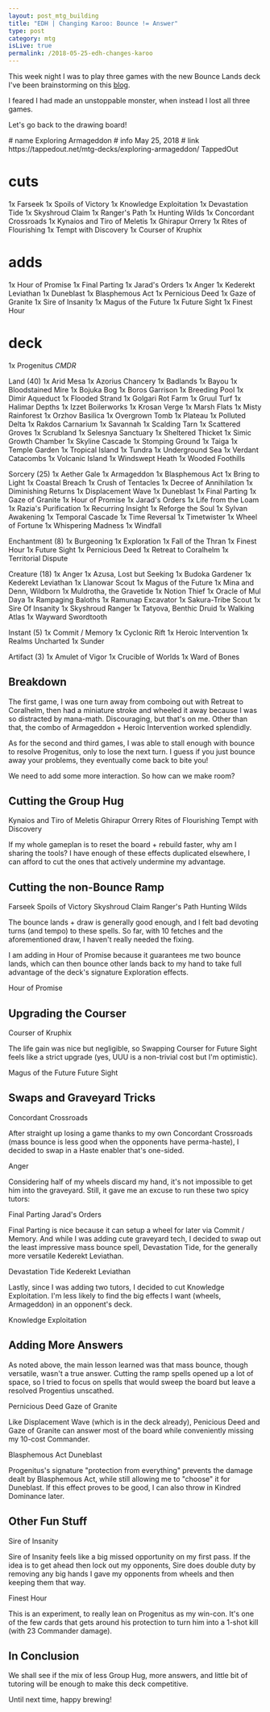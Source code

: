 ```yaml
---
layout: post_mtg_building
title: "EDH | Changing Karoo: Bounce != Answer"
type: post
category: mtg
isLive: true
permalink: /2018-05-25-edh-changes-karoo
---
```


This week night I was to play three games with the new <auto-card name="Azorius Chancery">Bounce Lands</auto-card> deck I've been brainstorming on this [blog](/2018-05-11-edh-changes-karoo).

I feared I had made an unstoppable monster, when instead I lost all three games.

Let's go back to the drawing board!

<auto-card-list preview collapse>
  # name Exploring Armageddon
  # info May 25, 2018
  # link https://tappedout.net/mtg-decks/exploring-armageddon/ TappedOut

  # cuts
  1x Farseek
  1x Spoils of Victory
  1x Knowledge Exploitation
  1x Devastation Tide
  1x Skyshroud Claim
  1x Ranger's Path
  1x Hunting Wilds
  1x Concordant Crossroads
  1x Kynaios and Tiro of Meletis
  1x Ghirapur Orrery
  1x Rites of Flourishing
  1x Tempt with Discovery
  1x Courser of Kruphix

  # adds
  1x Hour of Promise
  1x Final Parting
  1x Jarad's Orders
  1x Anger
  1x Kederekt Leviathan
  1x Duneblast
  1x Blasphemous Act
  1x Pernicious Deed
  1x Gaze of Granite
  1x Sire of Insanity
  1x Magus of the Future
  1x Future Sight
  1x Finest Hour

  # deck
  1x Progenitus *CMDR*

  Land (40)
  1x Arid Mesa
  1x Azorius Chancery
  1x Badlands
  1x Bayou
  1x Bloodstained Mire
  1x Bojuka Bog
  1x Boros Garrison
  1x Breeding Pool
  1x Dimir Aqueduct
  1x Flooded Strand
  1x Golgari Rot Farm
  1x Gruul Turf
  1x Halimar Depths
  1x Izzet Boilerworks
  1x Krosan Verge
  1x Marsh Flats
  1x Misty Rainforest
  1x Orzhov Basilica
  1x Overgrown Tomb
  1x Plateau
  1x Polluted Delta
  1x Rakdos Carnarium
  1x Savannah
  1x Scalding Tarn
  1x Scattered Groves
  1x Scrubland
  1x Selesnya Sanctuary
  1x Sheltered Thicket
  1x Simic Growth Chamber
  1x Skyline Cascade
  1x Stomping Ground
  1x Taiga
  1x Temple Garden
  1x Tropical Island
  1x Tundra
  1x Underground Sea
  1x Verdant Catacombs
  1x Volcanic Island
  1x Windswept Heath
  1x Wooded Foothills

  Sorcery (25)
  1x Aether Gale
  1x Armageddon
  1x Blasphemous Act
  1x Bring to Light
  1x Coastal Breach
  1x Crush of Tentacles
  1x Decree of Annihilation
  1x Diminishing Returns
  1x Displacement Wave
  1x Duneblast
  1x Final Parting
  1x Gaze of Granite
  1x Hour of Promise
  1x Jarad's Orders
  1x Life from the Loam
  1x Razia's Purification
  1x Recurring Insight
  1x Reforge the Soul
  1x Sylvan Awakening
  1x Temporal Cascade
  1x Time Reversal
  1x Timetwister
  1x Wheel of Fortune
  1x Whispering Madness
  1x Windfall

  Enchantment (8)
  1x Burgeoning
  1x Exploration
  1x Fall of the Thran
  1x Finest Hour
  1x Future Sight
  1x Pernicious Deed
  1x Retreat to Coralhelm
  1x Territorial Dispute

  Creature (18)
  1x Anger
  1x Azusa, Lost but Seeking
  1x Budoka Gardener
  1x Kederekt Leviathan
  1x Llanowar Scout
  1x Magus of the Future
  1x Mina and Denn, Wildborn
  1x Muldrotha, the Gravetide
  1x Notion Thief
  1x Oracle of Mul Daya
  1x Rampaging Baloths
  1x Ramunap Excavator
  1x Sakura-Tribe Scout
  1x Sire Of Insanity
  1x Skyshroud Ranger
  1x Tatyova, Benthic Druid
  1x Walking Atlas
  1x Wayward Swordtooth

  Instant (5)
  1x Commit / Memory
  1x Cyclonic Rift
  1x Heroic Intervention
  1x Realms Uncharted
  1x Sunder

  Artifact (3)
  1x Amulet of Vigor
  1x Crucible of Worlds
  1x Ward of Bones
</auto-card-list>

## Breakdown

The first game, I was one turn away from comboing out with <auto-card>Retreat to Coralhelm</auto-card>, then had a miniature stroke and wheeled it away because I was so distracted by mana-math. Discouraging, but that's on me. Other than that, the combo of <auto-card>Armageddon</auto-card> + <auto-card>Heroic Intervention</auto-card> worked splendidly.

As for the second and third games, I was able to stall enough with bounce to resolve Progenitus, only to lose the next turn. I guess if you just bounce away your problems, they eventually come back to bite you!

We need to add some more interaction. So how can we make room?

## Cutting the Group Hug

<div class="center">
  <auto-card-image>Kynaios and Tiro of Meletis</auto-card-image>
  <auto-card-image>Ghirapur Orrery</auto-card-image>
  <auto-card-image>Rites of Flourishing</auto-card-image>
  <auto-card-image>Tempt with Discovery</auto-card-image>
</div>

If my whole gameplan is to reset the board + rebuild faster, why am I sharing the tools? I have enough of these effects duplicated elsewhere, I can afford to cut the ones that actively undermine my advantage.

## Cutting the non-Bounce Ramp

<div class="center">
  <auto-card-image>Farseek</auto-card-image>
  <auto-card-image>Spoils of Victory</auto-card-image>
  <auto-card-image>Skyshroud Claim</auto-card-image>
  <auto-card-image>Ranger's Path</auto-card-image>
  <auto-card-image>Hunting Wilds</auto-card-image>
</div>

The bounce lands + draw is generally good enough, and I felt bad devoting turns (and tempo) to these spells. So far, with 10 fetches and the aforementioned draw, I haven't really needed the fixing.

I am adding in Hour of Promise because it guarantees me two bounce lands, which can then bounce other lands back to my hand to take full advantage of the deck's signature <auto-card>Exploration</auto-card> effects.

<div class="center">
  <auto-card-image>Hour of Promise</auto-card-image>
</div>

## Upgrading the Courser

<div class="center">
  <auto-card-image>Courser of Kruphix</auto-card-image>
</div>

The life gain was nice but negligible, so Swapping Courser for Future Sight feels like a strict upgrade (yes, UUU is a non-trivial cost but I'm optimistic).

<div class="center">
  <auto-card-image>Magus of the Future</auto-card-image>
  <auto-card-image>Future Sight</auto-card-image>
</div>

## Swaps and Graveyard Tricks

<div class="center">
  <auto-card-image>Concordant Crossroads</auto-card-image>
</div>

After straight up losing a game thanks to my own Concordant Crossroads (mass bounce is less good when the opponents have perma-haste), I decided to swap in a Haste enabler that's one-sided.

<div class="center">
  <auto-card-image>Anger</auto-card-image>
</div>

Considering half of my wheels discard my hand, it's not impossible to get him into the graveyard. Still, it gave me an excuse to run these two spicy tutors:

<div class="center">
  <auto-card-image>Final Parting</auto-card-image>
  <auto-card-image>Jarad's Orders</auto-card-image>
</div>

Final Parting is nice because it can setup a wheel for later via <auto-card>Commit / Memory</auto-card>. And while I was adding cute graveyard tech, I decided to swap out the least impressive mass bounce spell, Devastation Tide, for the generally more versatile Kederekt Leviathan.

<div class="center">
  <auto-card-image>Devastation Tide</auto-card-image>
  <auto-card-image>Kederekt Leviathan</auto-card-image>
</div>

Lastly, since I was adding two tutors, I decided to cut Knowledge Exploitation. I'm less likely to find the big effects I want (wheels, Armageddon) in an opponent's deck.

<div class="center">
  <auto-card-image>Knowledge Exploitation</auto-card-image>
</div>

## Adding More Answers

As noted above, the main lesson learned was that mass bounce, though versatile, wasn't a true answer. Cutting the ramp spells opened up a lot of space, so I tried to focus on spells that would sweep the board but leave a resolved Progentius unscathed.

<div class="center">
  <auto-card-image>Pernicious Deed</auto-card-image>
  <auto-card-image>Gaze of Granite</auto-card-image>
</div>

Like <auto-card>Displacement Wave</auto-card> (which is in the deck already), Penicious Deed and Gaze of Granite can answer most of the board while conveniently missing my 10-cost Commander.

<div class="center">
  <auto-card-image>Blasphemous Act</auto-card-image>
  <auto-card-image>Duneblast</auto-card-image>
</div>

Progenitus's signature "protection from everything" prevents the damage dealt by Blasphemous Act, while still allowing me to "choose" it for Duneblast. If this effect proves to be good, I can also throw in <auto-card>Kindred Dominance</auto-card> later.

## Other Fun Stuff

<div class="center">
  <auto-card-image>Sire of Insanity</auto-card-image>
</div>

Sire of Insanity feels like a big missed opportunity on my first pass. If the idea is to get ahead then lock out my opponents, Sire does double duty by removing any big hands I gave my opponents from wheels and then keeping them that way.

<div class="center">
  <auto-card-image>Finest Hour</auto-card-image>
</div>

This is an experiment, to really lean on Progenitus as my win-con. It's one of the few cards that gets around his protection to turn him into a 1-shot kill (with 23 Commander damage).

## In Conclusion

We shall see if the mix of less Group Hug, more answers, and little bit of tutoring will be enough to make this deck competitive.

Until next time, happy brewing!
